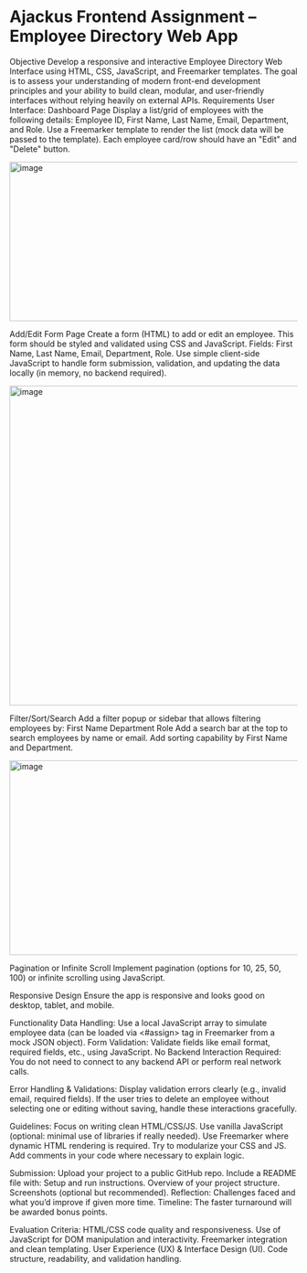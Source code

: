# Ajackus Frontend Assignment – Employee Directory Web App

Objective
Develop a responsive and interactive Employee Directory Web Interface using HTML, CSS, JavaScript, and Freemarker templates. The goal is to assess your understanding of modern front-end development principles and your ability to build clean, modular, and user-friendly interfaces without relying heavily on external APIs.
Requirements
User Interface:
Dashboard Page
Display a list/grid of employees with the following details:
 Employee ID, First Name, Last Name, Email, Department, and Role.
Use a Freemarker template to render the list (mock data will be passed to the template).
Each employee card/row should have an "Edit" and "Delete" button.

<img width="686" height="279" alt="image" src="https://github.com/user-attachments/assets/2e2ba288-01b6-4b67-940b-7542894aad62" />


Add/Edit Form Page
Create a form (HTML) to add or edit an employee.
This form should be styled and validated using CSS and JavaScript.
Fields: First Name, Last Name, Email, Department, Role.
Use simple client-side JavaScript to handle form submission, validation, and updating the data locally (in memory, no backend required).

<img width="547" height="560" alt="image" src="https://github.com/user-attachments/assets/b0f3e8c4-2674-491e-87f4-5f82e3308252" />



Filter/Sort/Search
Add a filter popup or sidebar that allows filtering employees by:
First Name
Department
Role
Add a search bar at the top to search employees by name or email.
Add sorting capability by First Name and Department.

<img width="667" height="341" alt="image" src="https://github.com/user-attachments/assets/2a172523-1052-4560-a78b-76bd97024a12" />

Pagination or Infinite Scroll
Implement pagination (options for 10, 25, 50, 100) or infinite scrolling using JavaScript.


Responsive Design
Ensure the app is responsive and looks good on desktop, tablet, and mobile.


Functionality
Data Handling:
 Use a local JavaScript array to simulate employee data (can be loaded via <#assign> tag in Freemarker from a mock JSON object).
Form Validation:
 Validate fields like email format, required fields, etc., using JavaScript.
No Backend Interaction Required:
 You do not need to connect to any backend API or perform real network calls.


Error Handling & Validations:
Display validation errors clearly (e.g., invalid email, required fields).
If the user tries to delete an employee without selecting one or editing without saving, handle these interactions gracefully.


Guidelines:
Focus on writing clean HTML/CSS/JS.
Use vanilla JavaScript (optional: minimal use of libraries if really needed).
Use Freemarker where dynamic HTML rendering is required.
Try to modularize your CSS and JS.
Add comments in your code where necessary to explain logic.


Submission:
Upload your project to a public GitHub repo.
Include a README file with:
Setup and run instructions.
Overview of your project structure.
Screenshots (optional but recommended).
Reflection: Challenges faced and what you’d improve if given more time.
Timeline:
The faster turnaround will be awarded bonus points. 

Evaluation Criteria:
HTML/CSS code quality and responsiveness.
Use of JavaScript for DOM manipulation and interactivity.
Freemarker integration and clean templating.
User Experience (UX) & Interface Design (UI).
Code structure, readability, and validation handling.

